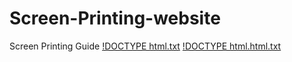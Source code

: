 # Screen-Printing-website
Screen Printing Guide
[!DOCTYPE html.txt](https://github.com/user-attachments/files/16510155/DOCTYPE.html.txt)
[!DOCTYPE html.html.txt](https://github.com/user-attachments/files/16510167/DOCTYPE.html.html.txt)
